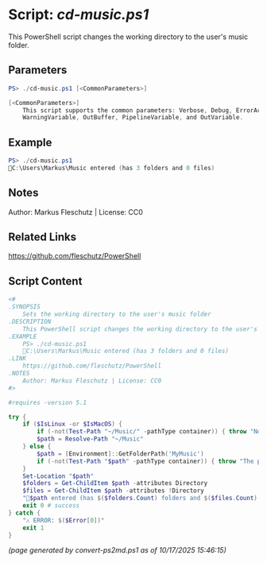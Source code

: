Script: *cd-music.ps1*
========================

This PowerShell script changes the working directory to the user's music folder.

Parameters
----------
```powershell
PS> ./cd-music.ps1 [<CommonParameters>]

[<CommonParameters>]
    This script supports the common parameters: Verbose, Debug, ErrorAction, ErrorVariable, WarningAction, 
    WarningVariable, OutBuffer, PipelineVariable, and OutVariable.
```

Example
-------
```powershell
PS> ./cd-music.ps1
📂C:\Users\Markus\Music entered (has 3 folders and 0 files)

```

Notes
-----
Author: Markus Fleschutz | License: CC0

Related Links
-------------
https://github.com/fleschutz/PowerShell

Script Content
--------------
```powershell
<#
.SYNOPSIS
	Sets the working directory to the user's music folder
.DESCRIPTION
	This PowerShell script changes the working directory to the user's music folder.
.EXAMPLE
	PS> ./cd-music.ps1
	📂C:\Users\Markus\Music entered (has 3 folders and 0 files)
.LINK
	https://github.com/fleschutz/PowerShell
.NOTES
	Author: Markus Fleschutz | License: CC0
#>

#requires -version 5.1

try {
	if ($IsLinux -or $IsMacOS) {
		if (-not(Test-Path "~/Music/" -pathType container)) { throw "No 'Music' folder in your home directory (yet)" }
		$path = Resolve-Path "~/Music"
	} else {
		$path = [Environment]::GetFolderPath('MyMusic')
		if (-not(Test-Path "$path" -pathType container)) { throw "The path to music folder '$path' doesn't exist (yet)" }
	}
	Set-Location "$path"
	$folders = Get-ChildItem $path -attributes Directory
	$files = Get-ChildItem $path -attributes !Directory
	"📂$path entered (has $($folders.Count) folders and $($files.Count) files)"
	exit 0 # success
} catch {
	"⚠️ ERROR: $($Error[0])"
	exit 1
}
```

*(page generated by convert-ps2md.ps1 as of 10/17/2025 15:46:15)*
